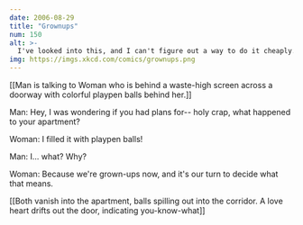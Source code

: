 ```yaml
---
date: 2006-08-29
title: "Grownups"
num: 150
alt: >-
  I've looked into this, and I can't figure out a way to do it cheaply.  And I guess it wouldn't be sanitary.
img: https://imgs.xkcd.com/comics/grownups.png
---
```

[[Man is talking to Woman who is behind a waste-high screen across a doorway with colorful playpen balls behind her.]]

Man: Hey, I was wondering if you had plans for-- holy crap, what happened to your apartment?

Woman: I filled it with playpen balls!

Man: I... what? Why?

Woman: Because we're grown-ups now, and it's our turn to decide what that means.

[[Both vanish into the apartment, balls spilling out into the corridor. A love heart drifts out the door, indicating you-know-what]]

